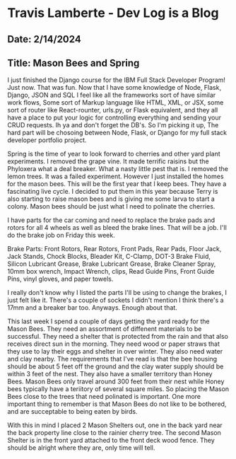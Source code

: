 # Travis Lamberte - Dev Log is a Blog

## Date: 2/14/2024

## Title: Mason Bees and Spring

I just finished the Django course for the IBM Full Stack Developer Program! Just now. That was fun. Now that I have some knowledge of Node, Flask, Django, JSON and SQL I feel like all the frameworks sort of have similar work flows, Some sort of Markup language like HTML, XML, or JSX, some sort of router like React-rounter, urls.py, or Flask equivalent, and they all have a place to put your logic for controlling everything and sending your CRUD requests. Ih ya and don't forget the DB's. So I'm picking it up, The hard part will be chosoing between Node, Flask, or Django for my full stack developer portfolio project.

Spring is the time of year to look forward to cherries and other yard plant experiments. I removed the grape vine. It made terrific raisins but the Phyloxera what a deal breaker. What a nasty little pest that is. I removed the lemon trees. It was a failed experiment. However I just installed the homes for the mason bees. This will be the first year that I keep bees. They have a fascinating live cycle. I decided to put them in this year because Terry is also starting to raise mason bees and is giving me some larva to start a colony. Mason bees should be just what I need to polinate the cherries.

I have parts for the car coming and need to replace the brake pads and rotors for all 4 wheels as well as bleed the brake lines. That will be a job. I'll do the brake job on Friday this week.

Brake Parts: Front Rotors, Rear Rotors, Front Pads, Rear Pads, Floor Jack, Jack Stands, Chock Blocks, Bleader Kit, C-Clamp, DOT-3 Brake Fluid, Silicon Lubricant Grease, Brake Lubricant Grease, Brake Cleaner Spray, 10mm box wrench, Impact Wrench, clips, Read Guide Pins, Front Guide Pins, vinyl gloves, and paper towels.

I really don't know why I listed the parts I'll be using to change the brakes, I just felt like it. There's a couple of sockets I didn't mention I think there's a 17mm and a breaker bar too. Anyways. Enough about that.

This last week I spend a couple of days getting the yard ready for the Mason Bees. They need an assortment of diffenent materials to be successful. They need a shelter that is protected from the rain and that also receives direct sun in the morning. They need wood or paper straws that they use to lay their eggs and shelter in over winter. They also need water and clay nearby. The requirements that I've read is that the bee housing should be about 5 feet off the ground and the clay water supply should be within 3 feet of the nest. They also have a smaller territory than Honey Bees. Mason Bees only travel around 300 feet from their nest while Honey bees typically have a teriitory of several square miles. So placing the Mason Bees close to the trees that need polinated is important. One more important thing to remember is that Mason Bees do not like to be bothered, and are succeptable to being eaten by birds.

With this in mind I placed 2 Mason Shelters out, one in the back yard near the back property line close to the rainier cherry tree. The second Mason Shelter is in the front yard attached to the front deck wood fence. They should be alright where they are, only time will tell.
